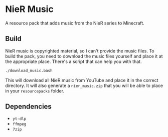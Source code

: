 # NieR Music

A resource pack that adds music from the NieR series to Minecraft.

## Build

NieR music is copyrighted material, so I can't provide the music files. To build the pack, you need to download the music files yourself and place it at the appropriate place. There's a script that can help you with that.

```bash
./download_music.bash
```

This will download all NieR music from YouTube and place it in the correct directory. It will also generate a `nier_music.zip` that you will be able to place in your `resourcepacks` folder.

## Dependencies

- `yt-dlp`
- `ffmpeg`
- `7zip`
